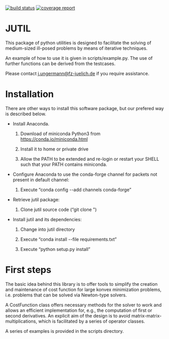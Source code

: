 [![build status](https://iffgit.fz-juelich.de/unger/jutil/badges/master/build.svg)](https://iffgit.fz-juelich.de/unger/jutil/commits/master) [![coverage report](https://iffgit.fz-juelich.de/unger/jutil/badges/master/coverage.svg)](https://iffgit.fz-juelich.de/unger/jutil/commits/master)

# JUTIL

This package of python utilities is designed to facilitate the solving of medium-sized
ill-posed problems by means of iterative techniques.

An example of how to use it is given in scripts/example.py. The use of further functions
can be derived from the testcases.

Please contact <j.ungermann@fz-juelich.de> if you require assistance.


# Installation

There are other ways to install this software package, but our prefered way is described below.

* Install Anaconda.

  1. Download of miniconda Python3 from https://conda.io/miniconda.html

  2. Install it to home or private drive

  3. Allow the PATH to be extended and re-login or restart your SHELL such that your PATH contains miniconda.


* Configure Anaconda to use the conda-forge channel for packets not present in default channel:

  1. Execute “conda config --add channels conda-forge”


* Retrieve jutil package:

  1. Clone jutil source code (“git clone <URL>")


* Install jutil and its dependencies:

  1. Change into jutil directory

  2. Execute “conda install --file requirements.txt”

  3. Execute “python setup.py install”


# First steps

The basic idea behind this library is to offer tools to simplify the creation
and maintenance of cost function for large konvex minimization problems,
i.e. problems that can be solved via Newton-type solvers. 

A CostFunction class offers necessary methods for the solver to work and
allows an efficient implementation for, e.g., the computation of first
or second derivatives. An explicit aim of the design is to avoid
matrix-matrix-multiplications, which is facilitated by a series of operator
classes. 

A series of examples is provided in the scripts directory.
